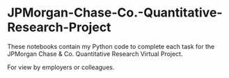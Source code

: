 # JPMorgan-Chase-Co.-Quantitative-Research-Project
These notebooks contain my Python code to complete each task for the JPMorgan Chase & Co. Quantitative Research Virtual Project. 

For view by employers or colleagues. 
